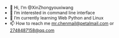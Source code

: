 - 👋 Hi, I’m @XinZhongyouxiwang
- 👀 I’m interested in command line interface
- 🌱 I’m currently learning Web  Python and Linux
- 📫 How to reach me mr.chenmail@petalmail.com or 2748487158@qq.com
<!---
XinZhongyouxiwang/XinZhongyouxiwang is a ✨ special ✨ repository because its `README.md` (this file) appears on your GitHub profile.
You can click the Preview link to take a look at your changes.
--->
